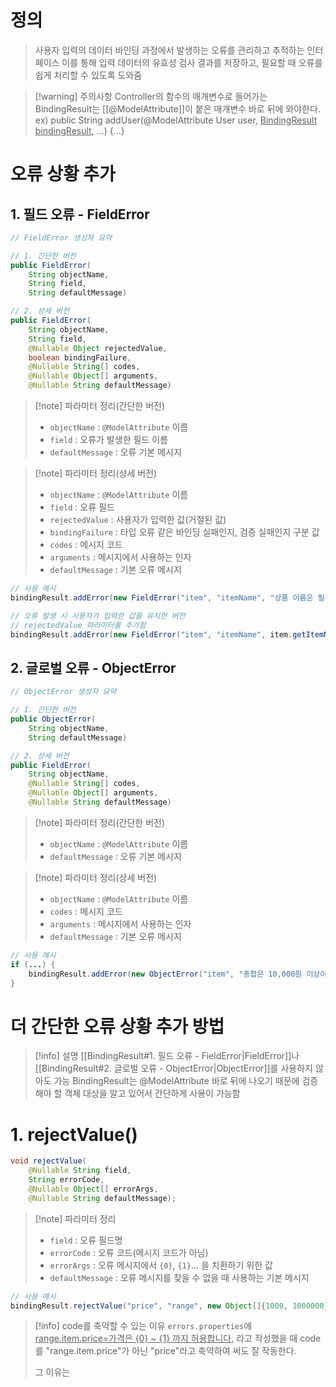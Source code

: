 # 정의

> 사용자 입력의 데이터 바인딩 과정에서 발생하는 오류를 관리하고 추적하는 인터페이스
> 이를 통해 입력 데이터의 유효성 검사 결과를 저장하고, 필요할 때 오류를 쉽게 처리할 수 있도록 도와줌

>[!warning] 주의사항
> Controller의 함수의 매개변수로 들어가는 BindingResult는 [[@ModelAttribute]]이 붙은 매개변수 바로 뒤에 와야한다. 
> ex) public String addUser(@ModelAttribute User user, <u>BindingResult bindingResult</u>, ...) {...}

# 오류 상황 추가

## 1. 필드 오류 - FieldError

```java
// FieldError 생성자 요약

// 1. 간단한 버전
public FieldError(
	String objectName, 
	String field, 
	String defaultMessage)

// 2. 상세 버전
public FieldError(
	String objectName, 
	String field, 
	@Nullable Object rejectedValue, 
	boolean bindingFailure, 
	@Nullable String[] codes, 
	@Nullable Object[] arguments, 
	@Nullable String defaultMessage)
```
> [!note] 파라미터 정리(간단한 버전)
> - `objectName` : `@ModelAttribute` 이름  
>- `field` : 오류가 발생한 필드 이름  
>- `defaultMessage` : 오류 기본 메시지

> [!note] 파라미터 정리(상세 버전)
> - `objectName` : `@ModelAttribute` 이름  
>- `field` : 오류 필드  
> - `rejectedValue` : 사용자가 입력한 값(거절된 값)  
> - `bindingFailure` : 타입 오류 같은 바인딩 실패인지, 검증 실패인지 구분 값 
> - `codes` : 메시지 코드  
> - `arguments` : 메시지에서 사용하는 인자  
> - `defaultMessage` : 기본 오류 메시지

```java
// 사용 예시
bindingResult.addError(new FieldError("item", "itemName", "상품 이름은 필수입니다.")); 

// 오류 발생 시 사용자가 입력한 값을 유지한 버전
// rejectedValue 파라미터를 추가함
bindingResult.addError(new FieldError("item", "itemName", item.getItemName(), false, null, null, "상품 이름은 필수입니다."))
```

## 2. 글로벌 오류 - ObjectError

```java
// ObjectError 생성자 요약

// 1. 간단한 버전
public ObjectError(
	String objectName, 
	String defaultMessage)

// 2. 상세 버전
public FieldError(
	String objectName, 
	@Nullable String[] codes, 
	@Nullable Object[] arguments, 
	@Nullable String defaultMessage)
```
> [!note] 파라미터 정리(간단한 버전)
> - `objectName` : `@ModelAttribute` 이름 
>- `defaultMessage` : 오류 기본 메시지

> [!note] 파라미터 정리(상세 버전)
> - `objectName` : `@ModelAttribute` 이름  
> - `codes` : 메시지 코드  
> - `arguments` : 메시지에서 사용하는 인자  
> - `defaultMessage` : 기본 오류 메시지
```java
// 사용 예시
if (...) {  
	bindingResult.addError(new ObjectError("item", "총합은 10,000원 이상이어야 합니다.")); 
}
```

# 더 간단한 오류 상황 추가 방법

>[!info] 설명
>[[BindingResult#1. 필드 오류 - FieldError|FieldError]]나 [[BindingResult#2. 글로벌 오류 - ObjectError|ObjectError]]를 사용하지 않아도 가능
>BindingResult는 @ModelAttribute 바로 뒤에 나오기 때문에 검증해야 할 객체 대상을 알고 있어서 간단하게 사용이 가능함
# 1. rejectValue()

```java
void rejectValue(
	@Nullable String field, 
	String errorCode,
	@Nullable Object[] errorArgs, 
	@Nullable String defaultMessage);
```
> [!note] 파라미터 정리
> - `field` : 오류 필드명
> - `errorCode` : 오류 코드(메시지 코드가 아님)
> - `errorArgs` : 오류 메시지에서 `{0}`, `{1}`... 을 치환하기 위한 값
> - `defaultMessage` : 오류 메시지를 찾을 수 없을 때 사용하는 기본 메시지

```java
// 사용 예시
bindingResult.rejectValue("price", "range", new Object[]{1000, 1000000}, null)
```
>[!info] code를 축약할 수 있는 이유
>`errors.properties`에 <u>range.item.price=가격은 {0} ~ {1} 까지 허용합니다.</u> 라고 작성했을 때 code를 "range.item.price"가 아닌 "price"라고 축약하여 써도 잘 작동한다.
>
>그 이유는 

